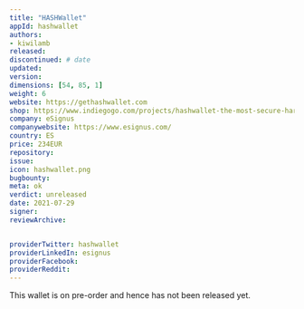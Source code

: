 ```yaml
---
title: "HASHWallet"
appId: hashwallet
authors:
- kiwilamb
released: 
discontinued: # date
updated:
version:
dimensions: [54, 85, 1]
weight: 6
website: https://gethashwallet.com
shop: https://www.indiegogo.com/projects/hashwallet-the-most-secure-hardware-wallet#/
company: eSignus
companywebsite: https://www.esignus.com/
country: ES
price: 234EUR
repository: 
issue:
icon: hashwallet.png
bugbounty:
meta: ok
verdict: unreleased
date: 2021-07-29
signer:
reviewArchive:


providerTwitter: hashwallet
providerLinkedIn: esignus
providerFacebook: 
providerReddit: 
---
```


This wallet is on pre-order and hence has not been released yet.